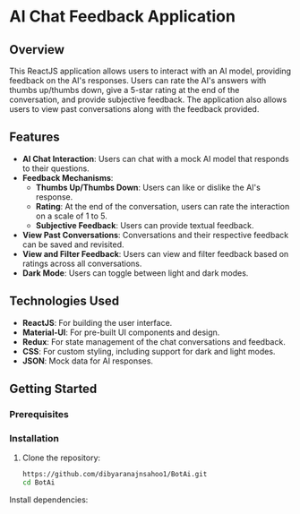 # AI Chat Feedback Application

## Overview

This ReactJS application allows users to interact with an AI model, providing feedback on the AI's responses. Users can rate the AI's answers with thumbs up/thumbs down, give a 5-star rating at the end of the conversation, and provide subjective feedback. The application also allows users to view past conversations along with the feedback provided.

## Features

- **AI Chat Interaction**: Users can chat with a mock AI model that responds to their questions.
- **Feedback Mechanisms**:
  - **Thumbs Up/Thumbs Down**: Users can like or dislike the AI's response.
  - **Rating**: At the end of the conversation, users can rate the interaction on a scale of 1 to 5.
  - **Subjective Feedback**: Users can provide textual feedback.
- **View Past Conversations**: Conversations and their respective feedback can be saved and revisited.
- **View and Filter Feedback**: Users can view and filter feedback based on ratings across all conversations.
- **Dark Mode**: Users can toggle between light and dark modes.

## Technologies Used

- **ReactJS**: For building the user interface.
- **Material-UI**: For pre-built UI components and design.
- **Redux**: For state management of the chat conversations and feedback.
- **CSS**: For custom styling, including support for dark and light modes.
- **JSON**: Mock data for AI responses.

## Getting Started

### Prerequisites

### Installation

1. Clone the repository:
   ```bash
   https://github.com/dibyaranajnsahoo1/BotAi.git
   cd BotAi
Install dependencies:



